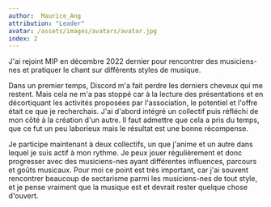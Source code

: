 ```yaml
---
author:  Maurice_Ang
attribution: "Leader"
avatar: /assets/images/avatars/avatar.jpg
index: 2
---
```

J'ai rejoint MIP en décembre 2022 dernier pour rencontrer des musiciens-nes et pratiquer le chant sur différents styles de musique.

Dans un premier temps, Discord m'a fait perdre les derniers cheveux qui me restent. Mais cela ne m'a pas stoppé car à la lecture des présentations et en décortiquant les activités proposées par l'association, le potentiel et l'offre était ce que je recherchais. J'ai d'abord intégré un collectif puis réfléchi de mon côté à la création d'un autre. Il faut admettre que cela a pris du temps, que ce fut un peu laborieux mais le résultat est une bonne récompense.

Je participe maintenant à deux collectifs, un que j'anime et un autre dans lequel je suis actif à mon rythme. Je peux jouer régulièrement et donc progresser avec des musiciens-nes ayant différentes influences, parcours et goûts musicaux. Pour moi ce point est très important, car j'ai souvent rencontrer beaucoup de sectarisme parmi les musiciens-nes de tout style, et je pense vraiment que la musique est et devrait rester quelque chose d'ouvert.

